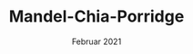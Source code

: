 ---
layout: recipe
title:  "Mandel-Chia-Porridge"
image: mandel-chia-porridge.jpeg
date: 20. Februar 2021

authorName: Talitha Mellor
category: Frühstück 

yield: 2
prepTime: 1
cookTime: 5

ingredients:
- 600ml Mandeldrink 
- 2 EL Ahornsirup 
- 100g Haferflocken 
- 2 EL Chiasamen 
- Vanillemark oder geraspelte Tonkabohne 
- Toppings: geröstete Mandelstifte, Beeren, Banane, Mango, Himbeeren - was immer ihr mögt ❤️

directions:
- Mandeldrink, Haferflocken, Chiasamen, Ahornsirup und (optional) etwas Vanillemark oder geraspelte Tonkabohne in einem Topf aufkochen lassen.
- Bei mittlerer Hitze ein paar Minuten unter Rühren zu Porridge kochen. 
- Mit Toppings nach Wahl belegen. Guten Appetit 😋 
---